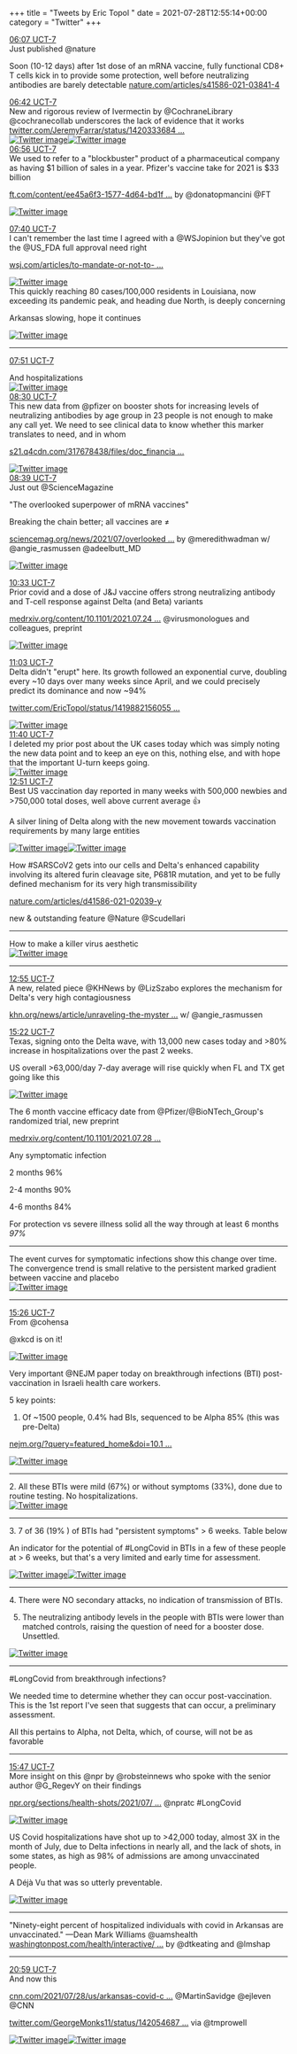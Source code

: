 +++
title = "Tweets by Eric Topol " 
date = 2021-07-28T12:55:14+00:00
category = "Twitter"
+++
<div class="tweet"> 
<div class="profile"> 
<a href="https://twitter.com/erictopol/status/1420370364509548546" target="_blank" rel="noreferer">06:07 UCT-7</a> 
</div> 
<div class="content"> 
Just published @nature

Soon (10-12 days) after 1st dose of an mRNA vaccine, fully functional CD8+ T cells kick in to provide some protection, well before neutralizing antibodies are barely detectable <a href="https://www.nature.com/articles/s41586-021-03841-4" target="_blank" rel="noreferer">nature.com/articles/s41586-021-03841-4</a> 
</div> 
</div> 
<div class="tweet"> 
<div class="profile"> 
<a href="https://twitter.com/erictopol/status/1420379159734341632" target="_blank" rel="noreferer">06:42 UCT-7</a> 
</div> 
<div class="content"> 
New and rigorous review of Ivermectin by @CochraneLibrary @cochranecollab underscores the lack of evidence that it works  <a href="https://twitter.com/JeremyFarrar/status/1420333684192907277" target="_blank" rel="noreferer">twitter.com/JeremyFarrar/status/1420333684 ...</a> 
</div> 
<a href="/twitter/erictopol/images/E7YzOB0VcAIrGS2.jpg"  ><img src="/twitter/erictopol/images/E7YzOB0VcAIrGS2.jpg" alt="Twitter image" ></img></a><a href="/twitter/erictopol/images/E7YzQDOUYAEa4H3.jpg"  ><img src="/twitter/erictopol/images/E7YzQDOUYAEa4H3.jpg" alt="Twitter image" ></img></a></div> 
<div class="tweet"> 
<div class="profile"> 
<a href="https://twitter.com/erictopol/status/1420382653962866693" target="_blank" rel="noreferer">06:56 UCT-7</a> 
</div> 
<div class="content"> 
We used to refer to a "blockbuster" product of a pharmaceutical company as having $1 billion of sales in a year. Pfizer's vaccine take for 2021 is $33 billion

<a href="https://www.ft.com/content/ee45a6f3-1577-4d64-bd1f-462c7440de38" target="_blank" rel="noreferer">ft.com/content/ee45a6f3-1577-4d64-bd1f ...</a> 
 by @donatopmancini @FT </div> 
<a href="/twitter/erictopol/images/E7Y1c-xVoAEOssS.jpg"  ><img src="/twitter/erictopol/images/E7Y1c-xVoAEOssS.jpg" alt="Twitter image" ></img></a></div> 
<div class="tweet"> 
<div class="profile"> 
<a href="https://twitter.com/erictopol/status/1420393830042402819" target="_blank" rel="noreferer">07:40 UCT-7</a> 
</div> 
<div class="content"> 
I can't remember the last time I agreed with a @WSJopinion but they've got the @US_FDA full approval need right

<a href="https://www.wsj.com/articles/to-mandate-or-not-to-mandate-vaccines-11627425858?mod=opinion_lead_pos1" target="_blank" rel="noreferer">wsj.com/articles/to-mandate-or-not-to- ...</a> 
 </div> 
<a href="/twitter/erictopol/images/E7ZAdwhUcAYpt29.jpg"  ><img src="/twitter/erictopol/images/E7ZAdwhUcAYpt29.jpg" alt="Twitter image" ></img></a></div> 
<div class="thread"> 
<div class="thread-content"> 
This quickly reaching 80 cases/100,000 residents in Louisiana, now exceeding its pandemic peak, and heading due North, is deeply concerning

Arkansas slowing, hope it continues </div> 
<a href="/twitter/erictopol/images/E7ZBu9dVgAUha26.jpg"  ><img src="/twitter/erictopol/images/E7ZBu9dVgAUha26.jpg" alt="Twitter image" ></img></a><hr><div class="profile"> 
<a href="https://twitter.com/erictopol/status/1420396535175475201" target="_blank" rel="noreferer">07:51 UCT-7</a> 
</div> 
<div class="content"> 
And hospitalizations </div> 
<a href="/twitter/erictopol/images/E7ZDFzOVcAMbbby.jpg"  ><img src="/twitter/erictopol/images/E7ZDFzOVcAMbbby.jpg" alt="Twitter image" ></img></a></div> 
<div class="tweet"> 
<div class="profile"> 
<a href="https://twitter.com/erictopol/status/1420406285942464513" target="_blank" rel="noreferer">08:30 UCT-7</a> 
</div> 
<div class="content"> 
This new data from @pfizer on booster shots for increasing levels of neutralizing antibodies by age group in 23 people is not enough to make any call yet. We need to see clinical data to know whether this marker translates to need, and in whom

<a href="https://s21.q4cdn.com/317678438/files/doc_financials/2021/q2/Q2-2021-Earnings-Charts-FINAL.pdf" target="_blank" rel="noreferer">s21.q4cdn.com/317678438/files/doc_financia ...</a> 
 </div> 
<a href="/twitter/erictopol/images/E7ZLLryVEAA9N8Y.jpg"  ><img src="/twitter/erictopol/images/E7ZLLryVEAA9N8Y.jpg" alt="Twitter image" ></img></a></div> 
<div class="tweet"> 
<div class="profile"> 
<a href="https://twitter.com/erictopol/status/1420408515835744259" target="_blank" rel="noreferer">08:39 UCT-7</a> 
</div> 
<div class="content"> 
Just out @ScienceMagazine

"The overlooked superpower of mRNA vaccines"

Breaking the chain better; all vaccines are ≠

<a href="https://www.sciencemag.org/news/2021/07/overlooked-superpower-mrna-vaccines" target="_blank" rel="noreferer">sciencemag.org/news/2021/07/overlooked ...</a> 
 by @meredithwadman w/ @angie_rasmussen @adeelbutt_MD </div> 
<a href="/twitter/erictopol/images/E7ZN7LfVoAEdxyC.jpg"  ><img src="/twitter/erictopol/images/E7ZN7LfVoAEdxyC.jpg" alt="Twitter image" ></img></a></div> 
<div class="tweet"> 
<div class="profile"> 
<a href="https://twitter.com/erictopol/status/1420437259438804992" target="_blank" rel="noreferer">10:33 UCT-7</a> 
</div> 
<div class="content"> 
Prior covid and a dose of J&amp;J vaccine offers strong neutralizing antibody and T-cell response against Delta (and Beta) variants

<a href="https://www.medrxiv.org/content/10.1101/2021.07.24.21261037v1" target="_blank" rel="noreferer">medrxiv.org/content/10.1101/2021.07.24 ...</a> 
 @virusmonologues and colleagues, preprint </div> 
<a href="/twitter/erictopol/images/E7ZnVTPVgAQv3OB.jpg"  ><img src="/twitter/erictopol/images/E7ZnVTPVgAQv3OB.jpg" alt="Twitter image" ></img></a></div> 
<div class="tweet"> 
<div class="profile"> 
<a href="https://twitter.com/erictopol/status/1420444712855511040" target="_blank" rel="noreferer">11:03 UCT-7</a> 
</div> 
<div class="content"> 
Delta didn't "erupt" here. Its growth followed an exponential curve, doubling every ~10 days over many weeks since April, and we could precisely predict its dominance and now ~94%

 <a href="https://twitter.com/EricTopol/status/1419882156055175168" target="_blank" rel="noreferer">twitter.com/EricTopol/status/1419882156055 ...</a> 
 </div> 
<a href="/twitter/erictopol/images/E7ZuDeuVoAI2StQ.jpg"  ><img src="/twitter/erictopol/images/E7ZuDeuVoAI2StQ.jpg" alt="Twitter image" ></img></a></div> 
<div class="tweet"> 
<div class="profile"> 
<a href="https://twitter.com/erictopol/status/1420454068774858754" target="_blank" rel="noreferer">11:40 UCT-7</a> 
</div> 
<div class="content"> 
I deleted my prior post about the UK cases today which was simply noting the new data point and to keep an eye on this, nothing else, and with hope that the important U-turn keeps going. </div> 
<a href="/twitter/erictopol/images/E7Z26v1UYAEc9HE.jpg"  ><img src="/twitter/erictopol/images/E7Z26v1UYAEc9HE.jpg" alt="Twitter image" ></img></a></div> 
<div class="tweet"> 
<div class="profile"> 
<a href="https://twitter.com/erictopol/status/1420472100259647491" target="_blank" rel="noreferer">12:51 UCT-7</a> 
</div> 
<div class="content"> 
Best US vaccination day reported in many weeks with 500,000 newbies and &gt;750,000 total doses, well above current average 👍

A silver lining of Delta along with the new movement towards vaccination requirements by many large entities </div> 
<a href="/twitter/erictopol/images/E7aG3f3UUAASP3z.jpg"  ><img src="/twitter/erictopol/images/E7aG3f3UUAASP3z.jpg" alt="Twitter image" ></img></a><a href="/twitter/erictopol/images/E7aG7NHVgAIHgJ-.jpg"  ><img src="/twitter/erictopol/images/E7aG7NHVgAIHgJ-.jpg" alt="Twitter image" ></img></a></div> 
<div class="thread"> 
<div class="thread-content"> 
How #SARSCoV2 gets into our cells and Delta's enhanced capability involving its altered furin cleavage site, P681R mutation, and yet to be fully defined mechanism for its very high transmissibility

<a href="https://www.nature.com/articles/d41586-021-02039-y" target="_blank" rel="noreferer">nature.com/articles/d41586-021-02039-y</a> 


new &amp; outstanding feature @Nature @Scudellari </div> 
<hr><div class="thread-content"> 
How to make a killer virus aesthetic </div> 
<a href="/twitter/erictopol/images/E7ZJEphVIAAmbgz.jpg"  ><img src="/twitter/erictopol/images/E7ZJEphVIAAmbgz.jpg" alt="Twitter image" ></img></a><hr><div class="profile"> 
<a href="https://twitter.com/erictopol/status/1420473122025742336" target="_blank" rel="noreferer">12:55 UCT-7</a> 
</div> 
<div class="content"> 
A new, related piece @KHNews by @LizSzabo explores the mechanism for Delta's very high contagiousness

<a href="https://khn.org/news/article/unraveling-the-mysterious-mutations-that-make-delta-the-most-transmissible-covid-virus-yet/" target="_blank" rel="noreferer">khn.org/news/article/unraveling-the-myster ...</a> 
 w/ @angie_rasmussen</div> 
</div> 
<div class="tweet"> 
<div class="profile"> 
<a href="https://twitter.com/erictopol/status/1420510006810533895" target="_blank" rel="noreferer">15:22 UCT-7</a> 
</div> 
<div class="content"> 
Texas, signing onto the Delta wave, with 13,000 new cases today and &gt;80% increase in hospitalizations over the past 2 weeks.

US overall  &gt;63,000/day 7-day average will rise quickly when FL and TX get going like this </div> 
<a href="/twitter/erictopol/images/E7aov1cUYAAeBM2.jpg"  ><img src="/twitter/erictopol/images/E7aov1cUYAAeBM2.jpg" alt="Twitter image" ></img></a></div> 
<div class="thread"> 
<div class="thread-content"> 
The 6 month vaccine efficacy date from @Pfizer/@BioNTech_Group's randomized trial, new preprint

<a href="https://www.medrxiv.org/content/10.1101/2021.07.28.21261159v1" target="_blank" rel="noreferer">medrxiv.org/content/10.1101/2021.07.28 ...</a> 


Any symptomatic infection

2 months 96%

2-4 months 90%

4-6 months 84%

For protection vs severe illness solid all the way through at least 6 months *97%*</div> 
<hr><div class="thread-content"> 
The event curves for symptomatic infections show this change over time. The convergence trend is small relative to the persistent marked gradient between vaccine and placebo </div> 
<a href="/twitter/erictopol/images/E7ZQidWUYAQV0J3.jpg"  ><img src="/twitter/erictopol/images/E7ZQidWUYAQV0J3.jpg" alt="Twitter image" ></img></a><hr><div class="profile"> 
<a href="https://twitter.com/erictopol/status/1420511110008950787" target="_blank" rel="noreferer">15:26 UCT-7</a> 
</div> 
<div class="content"> 
From @cohensa

@xkcd is on it! </div> 
<a href="/twitter/erictopol/images/E7arUC8UUAAL-Mp.png"  ><img src="/twitter/erictopol/images/E7arUC8UUAAL-Mp.png" alt="Twitter image" ></img></a></div> 
<div class="thread"> 
<div class="thread-content"> 
Very important @NEJM paper today on breakthrough infections (BTI) post-vaccination in Israeli health care workers. 

5 key points:

1. Of ~1500 people, 0.4% had BIs, sequenced to be Alpha 85% (this was pre-Delta)

<a href="https://www.nejm.org/?query=featured_home&doi=10.1056%2FNEJMoa2109072" target="_blank" rel="noreferer">nejm.org/?query=featured_home&doi=10.1 ...</a> 
 </div> 
<a href="/twitter/erictopol/images/E7aSMyIUYAQkxc3.jpg"  ><img src="/twitter/erictopol/images/E7aSMyIUYAQkxc3.jpg" alt="Twitter image" ></img></a><hr><div class="thread-content"> 
2. All these BTIs were mild (67%) or without symptoms (33%), done due to routine testing. No hospitalizations. </div> 
<a href="/twitter/erictopol/images/E7aTiHNVEAAe4Ws.jpg"  ><img src="/twitter/erictopol/images/E7aTiHNVEAAe4Ws.jpg" alt="Twitter image" ></img></a><hr><div class="thread-content"> 
3. 7 of 36 (19% ) of BTIs had "persistent symptoms" &gt; 6 weeks. Table below

An indicator for the potential of #LongCovid in BTIs in a few of these people at &gt; 6 weeks, but that's a very limited and early time for assessment. </div> 
<a href="/twitter/erictopol/images/E7aT5gZVgAAE81e.jpg"  ><img src="/twitter/erictopol/images/E7aT5gZVgAAE81e.jpg" alt="Twitter image" ></img></a><a href="/twitter/erictopol/images/E7aV-8OUYAAl2ch.jpg"  ><img src="/twitter/erictopol/images/E7aV-8OUYAAl2ch.jpg" alt="Twitter image" ></img></a><hr><div class="thread-content"> 
4. There were NO secondary attacks, no indication of transmission of BTIs.

5. The neutralizing antibody levels in the people with BTIs were lower than matched controls, raising the question of need for a booster dose. Unsettled. </div> 
<a href="/twitter/erictopol/images/E7aURCYVoAAAorJ.jpg"  ><img src="/twitter/erictopol/images/E7aURCYVoAAAorJ.jpg" alt="Twitter image" ></img></a><hr><div class="thread-content"> 
#LongCovid from breakthrough infections?

We needed time to determine whether they can occur post-vaccination. This is the 1st report I've seen that suggests that can occur, a preliminary assessment.

All this pertains to Alpha, not Delta, which, of course, will not be as favorable</div> 
<hr><div class="profile"> 
<a href="https://twitter.com/erictopol/status/1420516224291663875" target="_blank" rel="noreferer">15:47 UCT-7</a> 
</div> 
<div class="content"> 
More insight on this @npr by @robsteinnews who spoke with the senior author @G_RegevY on their findings 

<a href="https://www.npr.org/sections/health-shots/2021/07/28/1021888033/breakthrough-infections-may-cause-long-covid-symptoms-small-study-suggests" target="_blank" rel="noreferer">npr.org/sections/health-shots/2021/07/ ...</a> 
 @npratc #LongCovid </div> 
<a href="/twitter/erictopol/images/E7av4JzVUAI1Fv3.jpg"  ><img src="/twitter/erictopol/images/E7av4JzVUAI1Fv3.jpg" alt="Twitter image" ></img></a></div> 
<div class="thread"> 
<div class="thread-content"> 
US Covid hospitalizations have shot up to &gt;42,000 today, almost 3X in the month of July, due to Delta infections in nearly all, and the lack of shots, in some states, as high as 98% of admissions are among unvaccinated people.

A Déjà Vu that was so utterly preventable. </div> 
<a href="/twitter/erictopol/images/E7bWMJ4VIAYI4Tg.jpg"  ><img src="/twitter/erictopol/images/E7bWMJ4VIAYI4Tg.jpg" alt="Twitter image" ></img></a><hr><div class="thread-content"> 
"Ninety-eight percent of hospitalized individuals with covid in Arkansas are unvaccinated." —Dean Mark Williams @uamshealth <a href="https://www.washingtonpost.com/health/interactive/2021/unvaccinated-case-rate-delta-surge/" target="_blank" rel="noreferer">washingtonpost.com/health/interactive/ ...</a> 
 by @dtkeating and @lmshap</div> 
<hr><div class="profile"> 
<a href="https://twitter.com/erictopol/status/1420594718187024391" target="_blank" rel="noreferer">20:59 UCT-7</a> 
</div> 
<div class="content"> 
And now this

<a href="https://www.cnn.com/2021/07/28/us/arkansas-covid-children/index.html" target="_blank" rel="noreferer">cnn.com/2021/07/28/us/arkansas-covid-c ...</a> 
 @MartinSavidge @ejleven @CNN 

<a href="https://twitter.com/GeorgeMonks11/status/1420546871634837511" target="_blank" rel="noreferer">twitter.com/GeorgeMonks11/status/142054687 ...</a> 
 via @tmprowell </div> 
<a href="/twitter/erictopol/images/E7b2eN5VIAMw96j.jpg"  ><img src="/twitter/erictopol/images/E7b2eN5VIAMw96j.jpg" alt="Twitter image" ></img></a><a href="/twitter/erictopol/images/E7b2yNsUcAI11Hr.jpg"  ><img src="/twitter/erictopol/images/E7b2yNsUcAI11Hr.jpg" alt="Twitter image" ></img></a></div> 


